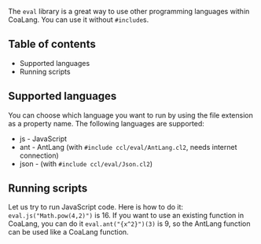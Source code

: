 The `eval` library is a great way to use other programming languages within CoaLang. You can use it without `#include`s.

## Table of contents
* Supported languages
* Running scripts

## Supported languages
You can choose which language you want to run by using the file extension as a property name. The following languages are supported:
* js - JavaScript
* ant - AntLang (with `#include ccl/eval/AntLang.cl2`, needs internet connection)
* json - (with `#include ccl/eval/Json.cl2`)

## Running scripts
Let us try to run JavaScript code. Here is how to do it:
`eval.js("Math.pow(4,2)")` is 16.
If you want to use an existing function in CoaLang, you can do it
`eval.ant("{x^2}")(3)` is 9, so the AntLang function can be used like a CoaLang function.
